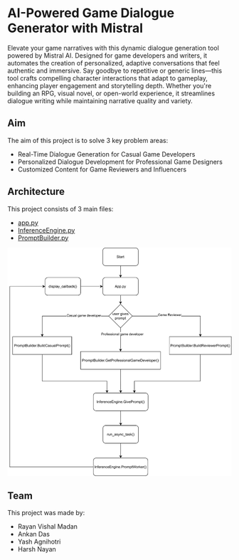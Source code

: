 # AI-Powered Game Dialogue Generator with Mistral

Elevate your game narratives with this dynamic dialogue generation tool powered by Mistral AI. Designed for game developers and writers, it automates the creation of personalized, adaptive conversations that feel authentic and immersive. Say goodbye to repetitive or generic lines—this tool crafts compelling character interactions that adapt to gameplay, enhancing player engagement and storytelling depth. Whether you're building an RPG, visual novel, or open-world experience, it streamlines dialogue writing while maintaining narrative quality and variety.

## Aim

The aim of this project is to solve 3 key problem areas:

- Real-Time Dialogue Generation for Casual Game Developers
- Personalized Dialogue Development for Professional Game Designers
- Customized Content for Game Reviewers and Influencers

## Architecture

This project consists of 3 main files:

- [app.py](./app.md)
- [InferenceEngine.py](./InferenceEngine.md)
- [PromptBuilder.py](./PromptBuilder.md)

![Project Architecture](./assets/flow.png)


## Team

This project was made by:

- Rayan Vishal Madan
- Ankan Das
- Yash Agnihotri
- Harsh Nayan
